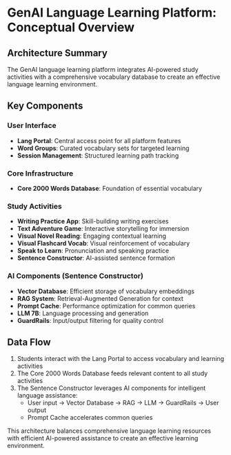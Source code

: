# GenAI Language Learning Platform: Conceptual Overview

## Architecture Summary

The GenAI language learning platform integrates AI-powered study activities with a comprehensive vocabulary database to create an effective language learning environment.

## Key Components

### User Interface
- **Lang Portal**: Central access point for all platform features
- **Word Groups**: Curated vocabulary sets for targeted learning
- **Session Management**: Structured learning path tracking

### Core Infrastructure
- **Core 2000 Words Database**: Foundation of essential vocabulary

### Study Activities
- **Writing Practice App**: Skill-building writing exercises
- **Text Adventure Game**: Interactive storytelling for immersion
- **Visual Novel Reading**: Engaging contextual learning
- **Visual Flashcard Vocab**: Visual reinforcement of vocabulary
- **Speak to Learn**: Pronunciation and speaking practice
- **Sentence Constructor**: AI-assisted sentence formation

### AI Components (Sentence Constructor)
- **Vector Database**: Efficient storage of vocabulary embeddings
- **RAG System**: Retrieval-Augmented Generation for context
- **Prompt Cache**: Performance optimization for common queries
- **LLM 7B**: Language processing and generation
- **GuardRails**: Input/output filtering for quality control

## Data Flow

1. Students interact with the Lang Portal to access vocabulary and learning activities
2. The Core 2000 Words Database feeds relevant content to all study activities
3. The Sentence Constructor leverages AI components for intelligent language assistance:
   - User input → Vector Database → RAG → LLM → GuardRails → User output
   - Prompt Cache accelerates common queries

This architecture balances comprehensive language learning resources with efficient AI-powered assistance to create an effective learning environment.
